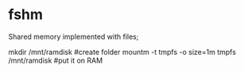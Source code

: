 # fshm
Shared memory implemented with files;

mkdir /mnt/ramdisk #create folder
mountm  -t tmpfs -o size=1m tmpfs /mnt/ramdisk #put it on RAM
